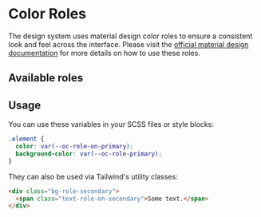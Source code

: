# Color Roles

The design system uses material design color roles to ensure a consistent look and feel across the interface. Please visit the [official material design documentation](https://m3.material.io/) for more details on how to use these roles.

## Available roles

<script setup lang="ts">
import { computed, unref } from 'vue'
import { useLoadCssDefaultVars } from '../.vitepress/composables/useLoadCssDefaultVars'

const { isLoading, cssVars } = useLoadCssDefaultVars()

const tokens = computed(() => {
	return Object.values(unref(cssVars)).filter((token) => token.name.startsWith('oc-role-'))
})

const fields = [
   {
    name: 'color',
    title: 'Color',
    type: 'slot'
  },
  {
    name: 'name',
    title: 'Name',
    type: 'slot'
  },
  {
    name: 'value',
    title: 'Value',
    type: 'slot'
  },
]
</script>

<oc-table :fields="fields" :data="tokens">
  <template #color="{ item }">
    <div :style="{ backgroundColor: item.value, width: '150px', height: '50px' }" />
  </template>
  <template #name="{ item }">
    {{ item.name }}
  </template>
  <template #value="{ item }">
    {{ item.value }}
  </template>
</oc-table>

## Usage

You can use these variables in your SCSS files or style blocks:

```scss
.element {
  color: var(--oc-role-on-primary);
  background-color: var(--oc-role-primary);
}
```

They can also be used via Tailwind's utility classes:

```html
<div class="bg-role-secondary">
  <span class="text-role-on-secondary">Some text.</span>
</div>
```
